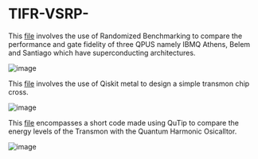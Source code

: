 # TIFR-VSRP-

This [file](https://github.com/DRA-chaos/TIFR-VSRP-QPU-Qubit-analysis/blob/main/Comparing%20Performances%20of%203%20QPUs.ipynb)  involves the use of Randomized Benchmarking to compare the performance and gate fidelity of three QPUS namely IBMQ Athens, Belem and Santiago which have superconducting architectures.

![image](https://user-images.githubusercontent.com/68393451/127740808-0227173e-de61-49dc-8ca2-ed7b259f2190.png)


This [file](https://github.com/DRA-chaos/TIFR-VSRP-QPU-Qubit-analysis/blob/main/Transmon%20Qubit%201.ipynb) involves the use of Qiskit metal to design a simple transmon chip cross.

![image](https://user-images.githubusercontent.com/68393451/119295163-c35f5d80-bc73-11eb-9188-67572d01fe21.png)

This [file](https://github.com/DRA-chaos/TIFR-VSRP-QPU-Qubit-analysis/blob/main/Qutip%20to%20compare%20transmon%20and%20QHO.ipynb) encompasses a short code made using QuTip to compare the energy levels of the Transmon with the Quantum Harmonic Osicalltor.

![image](https://user-images.githubusercontent.com/68393451/127741006-2de71aef-e47c-474f-8dd8-b787ce38d5a7.png)




